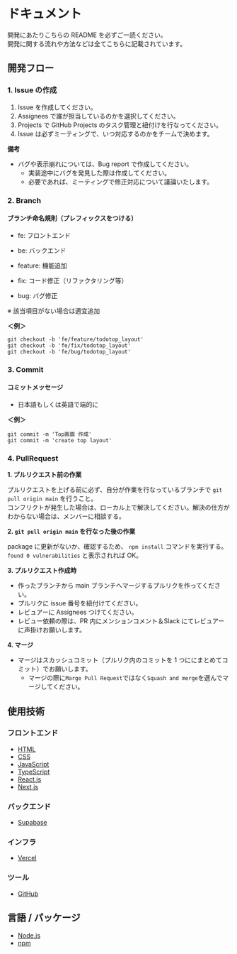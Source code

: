 # ドキュメント

開発にあたりこちらの README を必ずご一読ください。\
開発に関する流れや方法などは全てこちらに記載されています。

## 開発フロー

### 1. Issue の作成

1. Issue を作成してください。
2. Assignees で誰が担当しているのかを選択してください。
3. Projects で GitHub Projects のタスク管理と紐付けを行なってください。
4. Issue は必ずミーティングで、いつ対応するのかをチームで決めます。

**備考**

- バグや表示崩れについては、Bug report で作成してください。
  - 実装途中にバグを発見した際は作成してください。
  - 必要であれば、ミーティングで修正対応について議論いたします。

### 2. Branch

#### ブランチ命名規則（**プレフィックス**をつける）

- fe: フロントエンド
- be: バックエンド

- feature: 機能追加
- fix: コード修正（リファクタリング等）
- bug: バグ修正

※ 該当項目がない場合は適宜追加

**＜例＞**

```
git checkout -b 'fe/feature/todotop_layout'
git checkout -b 'fe/fix/todotop_layout'
git checkout -b 'fe/bug/todotop_layout'
```

### 3. Commit

#### コミットメッセージ

- 日本語もしくは英語で端的に

**＜例＞**

```
git commit -m 'Top画面 作成'
git commit -m 'create top layout'
```

### 4. PullRequest

**1. プルリクエスト前の作業**

プルリクエストを上げる前に必ず、自分が作業を行なっているブランチで `git pull origin main` を行うこと。<br/>
コンフリクトが発生した場合は、ローカル上で解決してください。解決の仕方がわからない場合は、メンバーに相談する。

**2. `git pull origin main` を行なった後の作業**

package に更新がないか、確認するため、 `npm install` コマンドを実行する。<br/>
`found 0 vulnerabilities` と表示されれば OK。

**3. プルリクエスト作成時**

- 作ったブランチから main ブランチへマージするプルリクを作ってください。
- プルリクに issue 番号を紐付けてください。
- レビュアーに Assignees つけてください。
- レビュー依頼の際は、PR 内にメンションコメント＆Slack にてレビュアーに声掛けお願いします。

**4. マージ**

- マージはスカッシュコミット（プルリク内のコミットを 1 つににまとめてコミット）でお願いします。
  - マージの際に`Marge Pull Request`ではなく`Squash and merge`を選んでマージしてください。

## 使用技術

### フロントエンド

- [HTML](https://developer.mozilla.org/ja/docs/Web/HTML)
- [CSS](https://developer.mozilla.org/ja/docs/Web/CSS)
- [JavaScript](https://developer.mozilla.org/ja/docs/Web/JavaScript)
- [TypeScript](https://www.typescriptlang.org)
- [React.js](https://ja.react.dev)
- [Next.js](https://nextjs.org)

### バックエンド

- [Supabase](https://supabase.com)

### インフラ

- [Vercel](https://vercel.com)

### ツール

- [GitHub](https://github.co.jp)

## 言語 / パッケージ

- [Node.js](https://nodejs.org/ja)
- [npm](https://docs.npmjs.com/cli/v10/commands/npm-version)
